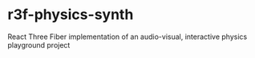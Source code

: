 # r3f-physics-synth
React Three Fiber implementation of an audio-visual, interactive physics playground project
